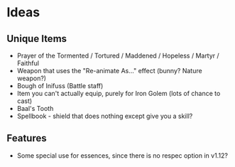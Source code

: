 # Ideas

## Unique Items

 - Prayer of the Tormented / Tortured / Maddened / Hopeless / Martyr / Faithful
 - Weapon that uses the "Re-animate As..." effect (bunny? Nature weapon?)
 - Bough of Inifuss (Battle staff)
 - Item you can't actually equip, purely for Iron Golem (lots of chance to cast)
 - Baal's Tooth
 - Spellbook - shield that does nothing except give you a skill?

## Features

 - Some special use for essences, since there is no respec option in v1.12?
